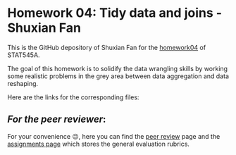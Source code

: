 # Homework 04: Tidy data and joins - Shuxian Fan

This is the GitHub depository of Shuxian Fan for the [homework04](http://stat545.com/Classroom/assignments/hw04/hw04.html) of STAT545A.

The goal of this homework is to solidify the data wrangling skills by working some realistic problems in the grey area between data aggregation and data reshaping.

Here are the links for the corresponding files:



## _For the peer reviewer_: 

For your convenience :wink:, here you can find the [peer review](http://stat545.com/Classroom/assignments/peer-review.html) page and the [assignments page](http://stat545.com/Classroom/assignments/) which stores the general evaluation rubrics.
